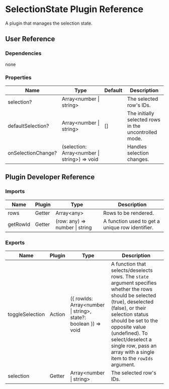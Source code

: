 # SelectionState Plugin Reference

A plugin that manages the selection state.

## User Reference

### Dependencies

none

### Properties

Name | Type | Default | Description
-----|------|---------|------------
selection? | Array&lt;number &#124; string&gt; | | The selected row's IDs.
defaultSelection? | Array&lt;number &#124; string&gt; | [] | The initially selected rows in the uncontrolled mode.
onSelectionChange? | (selection: Array&lt;number &#124; string&gt;) => void | | Handles selection changes.

## Plugin Developer Reference

### Imports

Name | Plugin | Type | Description
-----|--------|------|------------
rows | Getter | Array&lt;any&gt; | Rows to be rendered.
getRowId | Getter | (row: any) => number &#124; string | A function used to get a unique row identifier.

### Exports

Name | Plugin | Type | Description
-----|--------|------|------------
toggleSelection | Action | ({ rowIds: Array&lt;number &#124; string&gt;, state?: boolean  }) => void | A function that selects/deselects rows. The `state` argument specifies whether the rows should be selected (true), deselected (false), or their selection status should be set to the opposite value (undefined). To select/deselect a single row, pass an array with a single item to the `rowIds` argument.
selection | Getter | Array&lt;number &#124; string&gt; | The selected row's IDs.
